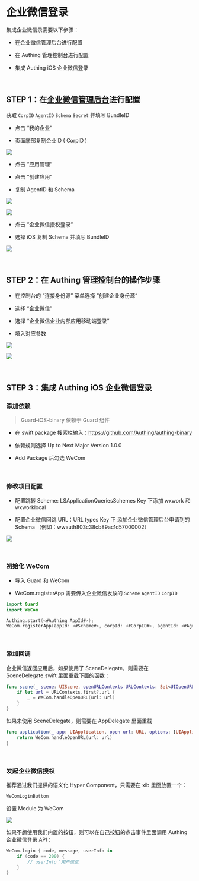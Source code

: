 # 企业微信登录

<LastUpdated/>

集成企业微信录需要以下步骤：

- 在企业微信管理后台进行配置

- 在 Authing 管理控制台进行配置

- 集成 Authing iOS 企业微信登录

<br>

## STEP 1：在[企业微信管理后台](https://work.weixin.qq.com/)进行配置

获取 `CorpID` `AgentID` `Schema` `Secret` 并填写 BundleID

- 点击 “我的企业”

- 页面底部复制企业ID ( CorpID )

![](./images/wecom/1.png)

- 点击 “应用管理“

- 点击 “创建应用“

- 复制 AgentID 和 Schema

![](./images/wecom/2.png)

![](./images/wecom/3.png)

- 点击 “企业微信授权登录“

- 选择 iOS 复制 Schema 并填写 BundleID

![](./images/wecom/4.png)

<br>

## STEP 2：在 Authing 管理控制台的操作步骤

- 在控制台的 “连接身份源” 菜单选择 “创建企业身份源“

- 选择 “企业微信”

- 选择 “企业微信企业内部应用移动端登录”

- 填入对应参数

![](./images/wecom/6.png)

![](./images/wecom/7.png)

<br>

## STEP 3：集成 Authing iOS 企业微信登录

### 添加依赖

> Guard-iOS-binary 依赖于 Guard 组件

- 在 swift package 搜索栏输入：https://github.com/Authing/authing-binary

- 依赖规则选择 Up to Next Major Version 1.0.0

- Add Package 后勾选 WeCom

<br>

### 修改项目配置

- 配置跳转 Scheme: LSApplicationQueriesSchemes Key 下添加 wxwork 和 wxworklocal

- 配置企业微信回跳 URL：URL types Key 下 添加企业微信管理后台申请到的 Schema （例如：wwauth803c38cb89ac1d57000002）

![](./images/wecom/5.png)

<br>

### 初始化 WeCom

- 导入 Guard 和 WeCom

- WeCom.registerApp 需要传入企业微信发放的 `Scheme` `AgentID` `CorpID`

```swift
import Guard
import WeCom

Authing.start(<#Authing AppId#>);
WeCom.registerApp(appId: <#Scheme#>, corpId: <#CorpID#>, agentId: <#AgentID#>)
 ```
 
<br>

### 添加回调

企业微信返回应用后，如果使用了 SceneDelegate，则需要在 SceneDelegate.swift 里面重载下面的函数：

```swift
func scene(_ scene: UIScene, openURLContexts URLContexts: Set<UIOpenURLContext>) {
    if let url = URLContexts.first?.url {
        _ = WeCom.handleOpenURL(url: url)
    }
}
 ```

如果未使用 SceneDelegate，则需要在 AppDelegate 里面重载

```swift
func application(_ app: UIApplication, open url: URL, options: [UIApplication.OpenURLOptionsKey : Any] = [:]) -> Bool {
    return WeCom.handleOpenURL(url: url)
}
 ```

<br>


### 发起企业微信授权

推荐通过我们提供的语义化 Hyper Component，只需要在 xib 里面放置一个：

```swift
WeComLoginButton
```
设置 Module 为 WeCom

![](./images/wecom/9.png)

如果不想使用我们内置的按钮，则可以在自己按钮的点击事件里面调用 Authing 企业微信登录 API：

```swift
WeCom.login { code, message, userInfo in
    if (code == 200) {
        // userInfo：用户信息
    }
}
```
